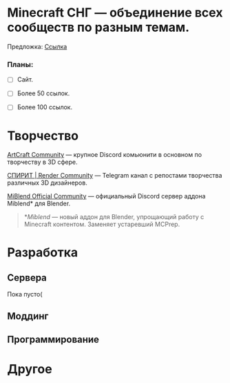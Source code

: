 # Minecraft СНГ — объединение всех сообществ по разным темам.

Предложка: [Ссылка](https://github.com/Pahan3568/CISMC/issues)

### Планы:
- [ ] Сайт.
- [ ] Более 50 ссылок.
- [ ] Более 100 ссылок.


# Творчество
[ArtCraft Community](https://discord.gg/7n2tXPz2f6) — крупное Discord комьюнити в основном по творчеству в 3D сфере.

[СПИРИТ | Render Community](https://t.me/cisspirit) — Telegram канал с репостами творчества различных 3D дизайнеров.

[MiBlend Official Community](https://discord.gg/wMeeJR627t) — официальный Discord сервер аддона Miblend* для Blender.
> **Miblend* — новый аддон для Blender, упрощающий работу с Minecraft контентом. Заменяет устаревший MCPrep.

# Разработка
## Сервера 
Пока пусто(

## Моддинг

## Программирование

# Другое


